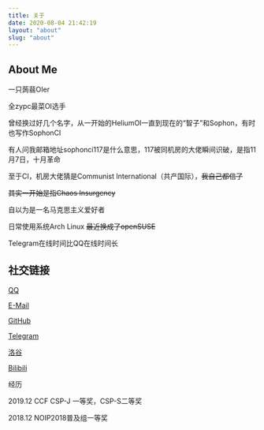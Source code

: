 ```yaml
---
title: 关于
date: 2020-08-04 21:42:19
layout: "about"
slug: "about"
---
```


## About Me

一只蒟蒻OIer

全zypc最菜OI选手

曾经换过好几个名字，从一开始的HeliumOI一直到现在的“智子”和Sophon，有时也写作SophonCI

有人问我邮箱地址sophonci117是什么意思，117被同机房的大佬瞬间识破，是指11月7日，十月革命

至于CI，机房大佬猜是Communist International（共产国际），~~我自己都信了~~

~~其实一开始是指Chaos Insurgency~~

自以为是一名马克思主义爱好者

日常使用系统Arch Linux ~~最近换成了openSUSE~~

Telegram在线时间比QQ在线时间长

## 社交链接

[QQ](tencent://Message/?Uin=973178675)

[E-Mail](mailto:sophonci117@gmail.com)

[GitHub](https://github.com/HeliumOI)

[Telegram](https://t.me/SophonCI)

[洛谷](https://www.luogu.com.cn/user/132435)

[Bilibili](https://space.bilibili.com/431327472)

经历

2019.12 CCF CSP-J 一等奖，CSP-S二等奖

2018.12 NOIP2018普及组一等奖